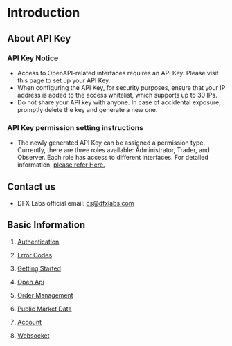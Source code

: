 # Introduction

## About API Key
### API Key Notice
* Access to OpenAPI-related interfaces requires an API Key. Please visit this page to set up your API Key.
* When configuring the API Key, for security purposes, ensure that your IP address is added to the access whitelist, which supports up to 30 IPs.
* Do not share your API key with anyone. In case of accidental exposure, promptly delete the key and generate a new one.

###  API Key permission setting instructions
* The newly generated API Key can be assigned a permission type. Currently, there are three roles available: Administrator, Trader, and Observer. Each role has access to different interfaces. For detailed information, [please refer Here.](https://github.com/dfxlabs/dfxlabs.github.io/blob/main/docs/OpenApi.md)

## Contact us
* DFX Labs official email: cs@dfxlabs.com


## Basic Information

1. [Authentication](https://github.com/dfxlabs/dfxlabs.github.io/blob/main/docs/Authentication.md)

2. [Error Codes](https://github.com/dfxlabs/dfxlabs.github.io/blob/main/docs/ErrorCodes.md)

3. [Getting Started](https://github.com/dfxlabs/dfxlabs.github.io/blob/main/docs/Getting%20Started.md)

4. [Open Api](https://github.com/dfxlabs/dfxlabs.github.io/blob/main/docs/OpenApi.md)

5. [Order Management](https://github.com/dfxlabs/dfxlabs.github.io/blob/main/docs/OrderManagement.md)

6. [Public Market Data](https://github.com/dfxlabs/dfxlabs.github.io/blob/main/docs/Public-Market-Data.md)

7. [Account](https://github.com/dfxlabs/dfxlabs.github.io/blob/main/docs/UserInfo.md)

8. [Websocket](https://github.com/dfxlabs/dfxlabs.github.io/blob/main/docs/Websocket.md)

